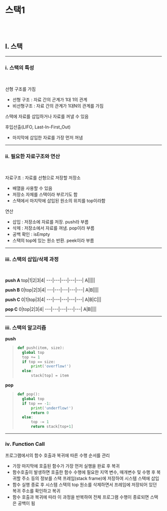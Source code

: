 # <b>스택1</b>
<br><br>

## <b>Ⅰ. 스택</b>

---

### <b>ⅰ. 스택의 특성</b>
<br>

선형 구조를 가짐
- 선형 구조 : 자료 간의 곤계가 1대 1의 관계
- 비선형구조 : 자료 간의 관계가 1대N의 관계를 가짐  

스택에 자료를 삽입하거나 자료를 꺼낼 수 있음  

후입선출(LIFO, Last-In-First_Out)
- 마지막에 삽입한 자료를 가장 먼저 꺼냄

---

### <b>ⅱ. 필요한 자료구조와 연산</b>
<br>

자료구조 : 자료를 선형으로 저장할 저장소  
- 배열을 사용할 수 있음
- 저장소 자체를 스택이라 부르기도 함  
- 스택에서 마지막에 삽입된 원소의 위치를 top이라함  

연산
- 삽입 : 저장소에 자료를 저장. push라 부름
- 삭제 : 저장소에서 자료를 꺼냄. pop이라 부름
- 공백 확인 : isEmpty
- 스택의 top에 있는 원소 반환. peek이라 부름

---

### <b>ⅲ. 스택의 삽입/삭제 과정</b>
<br>

<b>push A</b>
top|1|2|3|4|
---|---|---|---|---|
A|||||

<b>push B</b>
0|top|2|3|4|
---|---|---|---|---|
A|B||||

<b>push C</b>
0|1|top|3|4|
---|---|---|---|---|
A|B|C|||

<b>pop C</b>
0|top|2|3|4|
---|---|---|---|---|
A|B||||

---

### <b>ⅲ. 스택의 알고리즘</b>

<b>push</b>
>```python
>def push(item, size):
>   global top
>   top += 1
>   if top == size:
>       print('overflow!')
>   else:
>       stack[top] = item
>```

<b>pop</b>
>```python
>def pop():
>   global top
>   if top == -1:
>       print('underflow!')
>       return 0
>   else:
>       top -= 1
>       return stack[top+1]
>```

---

### <b>ⅳ. Function Call</b>

프로그램에서의 함수 호출과 복귀에 따른 수행 순서를 관리  

- 가장 마지막에 호출된 함수가 가장 먼저 실행을 완료 후 복귀
- 함수호출이 발생하면 호출한 함수 수행에 필요한 지역 변수, 매개변수 및 수행 후 복귀할 주소 등의 정보를 스택 프레임(stack frame)에 저장하여 시스템 스택에 삽입
- 함수 실행 종료 후 시스템 스택의 top 원소를 삭제하면서 프레임에 저장되어 있던 복귀 주소를 확인하고 복귀
- 함수 호출과 복귀에 따라 이 과정을 반복하여 전체 프로그램 수행이 종료되면 스택은 공백이 됨
